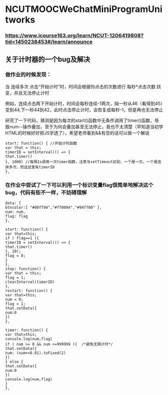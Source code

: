 # NCUTMOOCWeChatMiniProgramUnitworks

### https://www.icourse163.org/learn/NCUT-1206419808?tid=1450238453#/learn/announce

## 关于计时器的一个bug及解决
   ### 做作业的时候发现：

  当  连续多次  点击“开始计时”时，时间会根据你点击的次数进行 每秒*点击次数  跃变，并且无法停止计时

  例如，连续点击两下开始计时，时间会每秒连续-1两次，隔一秒从46（看得到45）变到44,下一秒44到42，此时点击停止计时，会恢复成每秒-1，但是再也无法停止

  研究了一下代码，猜测是因为每次的start()函数中无条件调用了timer()函数，导致num--操作叠加，至于为何会叠加甚至无法停止，我也不太清楚（早知道当初学HTML的时候好好把JS学透了），希望老师看到&&有空的话可以做一个解说

    start: function() { //开始计时函数
    var that = this;
    timerID = setInterval(() => {
    that.timer()
    }, 1000) //每隔1s调用一次timer函数，注意与setTimeout区别，一个是一次，一个是连续多次，而且这里有timerID
    },

### 在作业中尝试了一下可以利用一个标识变量flag很简单地解决这个bug，代码有些不一样，不妨碍理解

    data: {
    btncolor:[ "#00ff94","#ff0094","#94ff00" ],
    num: num,
    flag: flag
    },

    start: function() {
    var that=this;
    if ( flag==1 ){
    timerID = setInterval(() => {
    that.timer()
    }, 10);
    flag = 0;
    }
    },
    stop: function() {
    var that = this;
    flag = 1;
    clearInterval(timerID)
    },
    restart: function() {
    var that=this;
    num = 0;
    flag = 1;
    that.setData({
    num:0
    })
    },

    timer: function() {
    var that=this;
    console.log(num,flag)
    if ( num >= 0 && num <=999999 ){  /*避免无限计时*/
    that.setData({
    num: (num+=0.01).toFixed(2)
    })
    } else {
    that.setData({
    num:0
    })
    console.log(num,flag)
    }
    },
